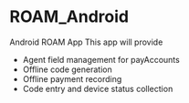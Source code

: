 # ROAM_Android
Android ROAM App
This app will provide 
- Agent field management for payAccounts 
- Offline code generation
- Offline payment recording
- Code entry and device status collection
